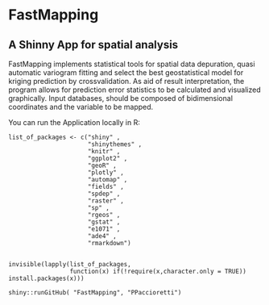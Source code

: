 # FastMapping
## A Shinny App for spatial analysis
FastMapping implements statistical tools for spatial data depuration, quasi automatic variogram fitting and select the 
best geostatistical model for kriging prediction by crossvalidation. As aid of result interpretation, the program allows 
for prediction error statistics to be calculated and visualized graphically. Input databases, should be composed of 
bidimensional coordinates and the variable to be mapped.


You can run the Application locally in R:


```{r}
list_of_packages <- c("shiny" ,
                      "shinythemes" ,
                      "knitr" ,
                      "ggplot2" ,
                      "geoR" ,
                      "plotly" ,
                      "automap" ,
                      "fields" ,
                      "spdep" ,
                      "raster" ,
                      "sp" ,
                      "rgeos" ,
                      "gstat" ,
                      "e1071" ,
                      "ade4" ,
                      "rmarkdown")


invisible(lapply(list_of_packages,
                 function(x) if(!require(x,character.only = TRUE)) install.packages(x)))

shiny::runGitHub( "FastMapping", "PPaccioretti")
```
